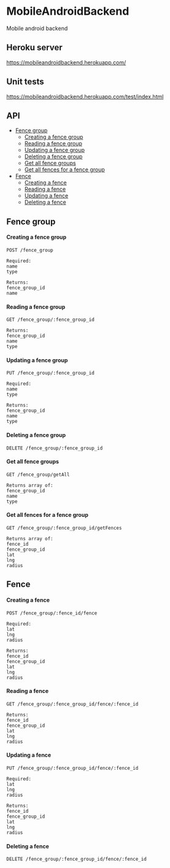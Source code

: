 # MobileAndroidBackend
Mobile android backend

## Heroku server
https://mobileandroidbackend.herokuapp.com/

## Unit tests
https://mobileandroidbackend.herokuapp.com/test/index.html

## API
- [Fence group](#fenceGroup)
    - [Creating a fence group](#createFenceGroup)
    - [Reading a fence group](#readFenceGroup)
    - [Updating a fence group](#updateFenceGroup)
    - [Deleting a fence group](#deleteFenceGroup)
    - [Get all fence groups](#readAllFenceGroups)
    - [Get all fences for a fence group](#readFenceGroupComplete)
- [Fence](#fence)
    - [Creating a fence](#createFence)
    - [Reading a fence](#readFence)
    - [Updating a fence](#updatFence)
    - [Deleting a fence](#deleteFence)


## <a name="fenceGroup"></a>Fence group
#### <a name="createFenceGroup"></a>Creating a fence group

```
POST /fence_group

Required:
name
type

Returns: 
fence_group_id
name
```

#### <a name="readFenceGroup"></a>Reading a fence group

```
GET /fence_group/:fence_group_id

Returns: 
fence_group_id
name
type
```

#### <a name="updateFenceGroup"></a>Updating a fence group

```
PUT /fence_group/:fence_group_id

Required:
name
type

Returns: 
fence_group_id
name
type
```

#### <a name="deleteFenceGroup"></a>Deleting a fence group

```
DELETE /fence_group/:fence_group_id
```


#### <a name="readAllFenceGroups"></a>Get all fence groups

```
GET /fence_group/getAll

Returns array of:
fence_group_id
name
type
```


#### <a name="readFenceGroupComplete"></a>Get all fences for a fence group 

```
GET /fence_group/:fence_group_id/getFences

Returns array of:
fence_id
fence_group_id
lat
lng
radius
```

















## <a name="fence"></a>Fence
#### <a name="createFence"></a>Creating a fence

```
POST /fence_group/:fence_id/fence

Required:
lat
lng
radius

Returns: 
fence_id
fence_group_id
lat
lng
radius
```

#### <a name="readFence"></a>Reading a fence

```
GET /fence_group/:fence_group_id/fence/:fence_id

Returns: 
fence_id
fence_group_id
lat
lng
radius
```

#### <a name="updateFence"></a>Updating a fence

```
PUT /fence_group/:fence_group_id/fence/:fence_id

Required:
lat
lng
radius

Returns: 
fence_id
fence_group_id
lat
lng
radius
```

#### <a name="deleteFence"></a>Deleting a fence

```
DELETE /fence_group/:fence_group_id/fence/:fence_id
```